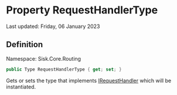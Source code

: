 # Property RequestHandlerType
Last updated: Friday, 06 January 2023

## Definition
Namespace: Sisk.Core.Routing

```csharp
public Type RequestHandlerType { get; set; }
```

Gets or sets the type that implements [IRequestHandler](/spec/Sisk/Core/Routing/Handlers/IRequestHandler) which will be instantiated.


